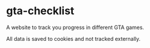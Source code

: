 # gta-checklist

A website to track you progress in different GTA games.

All data is saved to cookies and not tracked externally.
